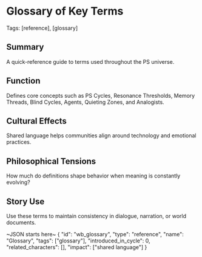 # Glossary of Key Terms
Tags: [reference], [glossary]

## Summary
A quick-reference guide to terms used throughout the PS universe.

## Function
Defines core concepts such as PS Cycles, Resonance Thresholds, Memory Threads, Blind Cycles, Agents, Quieting Zones, and Analogists.

## Cultural Effects
Shared language helps communities align around technology and emotional practices.

## Philosophical Tensions
How much do definitions shape behavior when meaning is constantly evolving?

## Story Use
Use these terms to maintain consistency in dialogue, narration, or world documents.

~JSON starts here~
{
  "id": "wb_glossary",
  "type": "reference",
  "name": "Glossary",
  "tags": ["glossary"],
  "introduced_in_cycle": 0,
  "related_characters": [],
  "impact": ["shared language"]
}
